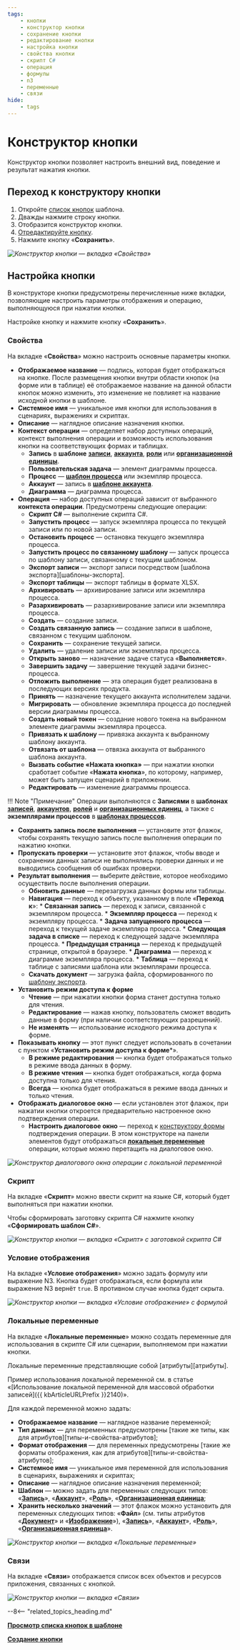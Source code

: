 ```yaml
---
tags:
    - кнопки
    - конструктор кнопки
    - сохранение кнопки
    - редактирование кнопки
    - настройка кнопки
    - свойства кнопки
    - скрипт C#
    - операция
    - формулы
    - n3
    - переменные
    - связи
hide:
    - tags
---
```


# Конструктор кнопки

Конструктор кнопки позволяет настроить внешний вид, поведение и результат нажатия кнопки.

## Переход к конструктору кнопки

1. Откройте [список кнопок](button_list_view.md) шаблона.
2. Дважды нажмите строку кнопки.
3. Отобразится конструктор кнопки.
4. [Отредактируйте кнопку](#настройка-кнопки).
5. Нажмите кнопку «**Сохранить**».

*![Конструктор кнопки — вкладка «Свойства»](button_designer.png)*

## Настройка кнопки

В конструкторе кнопки предусмотрены перечисленные ниже вкладки, позволяющие настроить параметры отображения и операцию, выполняющуюся при нажатии кнопки.

Настройке кнопку и нажмите кнопку «**Сохранить**».

### Свойства

На вкладке «**Свойства**» можно настроить основные параметры кнопки.

* **Отображаемое название** — подпись, которая будет отображаться на кнопке. После размещения кнопки внутри области кнопок (на форме или в таблице) её отображаемое название на данной области кнопок можно изменить, это изменение не повлияет на название исходной кнопки в шаблоне.
* **Системное имя** — уникальное имя кнопки для использования в сценариях, выражениях и скриптах.
* **Описание** — наглядное описание назначения кнопки.
* **Контекст операции** — определяет набор доступных операций, контекст выполнения операции и возможность использования кнопки на соответствующих формах и таблицах.
    * **Запись** в **шаблоне** **[записи](record_templates.md)**, **[аккаунта](account_templates.md)**, **[роли](role_templates.md)** или **[организационной единицы](organizational_unit_templates.md)**.
    * **Пользовательская задача** — элемент диаграммы процесса.
    * **Процесс** — **[шаблон процесса](process_templates.md)** или экземпляр процесса.
    * **Аккаунт** — запись в **[шаблоне аккаунта](account_templates.md)**.
    * **Диаграмма** — диаграмма процесса.
* **Операция** — набор доступных операций зависит от выбранного **контекста операции**. Предусмотрены следующие операции:
    * **Скрипт C#** — выполнение скрипта C#.
    * **Запустить процесс** — запуск экземпляра процесса по текущей записи или по новой записи.
    * **Остановить процесс** — остановка текущего экземпляра процесса.
    * **Запустить процесс по связанному шаблону** — запуск процесса по шаблону записи, связанному с текущим шаблоном.
    * **Экспорт записи** — экспорт записи посредством [шаблона экспорта][шаблоны-экспорта].
    * **Экспорт таблицы** — экспорт таблицы в формате XLSX.
    * **Архивировать** — архивирование записи или экземпляра процесса.
    * **Разархивировать** — разархивирование записи или экземпляра процесса.
    * **Создать** — создание записи.
    * **Создать связанную запись** — создание записи в шаблоне, связанном с текущим шаблоном.
    * **Сохранить** — сохранение текущей записи.
    * **Удалить** — удаление записи или экземпляра процесса.
    * **Открыть заново** — назначение задаче статуса «**Выполняется**».
    * **Завершить задачу** — завершение текущей задачи бизнес-процесса.
    * **Отложить выполнение** — эта операция будет реализована в последующих версиях продукта.
    * **Принять** — назначение текущего аккаунта исполнителем задачи.
    * **Мигрировать** — обновление экземпляра процесса до последней версии диаграммы процесса.
    * **Создать новый токен** — создание нового токена на выбранном элементе диаграммы экземпляра процесса.
    * **Привязать к шаблону** — привязка аккаунта к выбранному шаблону аккаунта.
    * **Отвязать от шаблона** — отвязка аккаунта от выбранного шаблона аккаунта.
    * **Вызвать событие «Нажата кнопка»** — при нажатии кнопки сработает событие «**Нажата кнопка**», по которому, например, может быть запущен сценарий в приложении.
    * **Редактировать** — изменение диаграммы процесса.

!!! Note "Примечание"
    Операции выполняются с **Записями** в **шаблонах** [**записей**](record_templates.md), [**аккаунтов**](account_templates.md), [**ролей**](role_templates.md) и [**организационных единиц**](organizational_unit_templates.md), а также с **экземплярами процессов** в **[шаблонах процессов](process_templates.md)**.

* **Сохранять запись после выполнения** — установите этот флажок, чтобы сохранять текущую запись после выполнения операции по нажатию кнопки.
* **Пропускать проверки** — установите этот флажок, чтобы вводе и сохранении данных записи не выполнялись проверки данных и не выводились сообщения об ошибках проверки.
* **Результат выполнения** — выберите действие, которое необходимо осуществить после выполнения операции.
    * **Обновить данные** — перезагрузка данных формы или таблицы.
    * **Навигация** — переход к объекту, указанному в поле «**Переход к**»:
          * **Связанная запись** — переход к записи, связанной с экземпляром процесса.
          * **Экземпляр процесса** — переход к экземпляру процесса.
          * **Задача запущенного процесса** — переход к текущей задаче экземпляра процесса.
          * **Следующая задача в списке** — переход к следующей задаче экземпляра процесса.
          * **Предыдущая страница** — переход к предыдущей странице, открытой в браузере.
          * **Диаграмма** — переход к диаграмме экземпляра процесса.
          * **Таблица** — переход к таблице с записями шаблона или экземплярами процесса.
    * **Скачать документ** — загрузка файла, сформированного по [шаблону экспорта](шаблоны-экспорта).
* **Установить режим доступа к форме**
    * **Чтение** — при нажатии кнопки форма станет доступна только для чтения.
    * **Редактирование** — нажав кнопку, пользователь сможет вводить данные в форму (при наличии соответствующих разрешений).
    *  **Не изменять** — использование исходного режима доступа к форме.
* **Показывать кнопку** — этот пункт следует использовать в сочетании с пунктом «**Установить режим доступа к форме***».
    * **В режиме редактирования** — кнопка будет отображаться только в режиме ввода данных в форму.
    * **В режиме чтения** — кнопка будет отображаться, когда форма доступна только для чтения.
    * **Всегда** — кнопка будет отображаться в режиме ввода данных и только чтения.
* **Отображать диалоговое окно** — если установлен этот флажок, при нажатии кнопки откроется предварительно настроенное окно подтверждения операции.
    * **Настроить диалоговое окно** — переход к [конструктору формы](form_designer.md) подтверждения операции. В этом конструкторе на панели элементов будут отображаться **[локальные переменные](#локальные-переменные)** операции, которые можно перетащить на диалоговое окно.

*![Конструктор диалогового окна операции с локальной переменной](button_designer_dialogue_designer.png)*

### Скрипт

На вкладке «**Скрипт**» можно ввести скрипт на языке C#, который будет выполняться при нажатии кнопки.

Чтобы сформировать заготовку скрипта C# нажмите кнопку «**Сформировать шаблон C#**».

*![Конструктор кнопки — вкладка «Скрипт» с заготовкой скрипта C#](button_designer_script.png)*

### Условие отображения

На вкладке «**Условие отображения**» можно задать формулу или выражение N3. Кнопка будет отображаться, если формула или выражение N3 вернёт `true`. В противном случае кнопка будет скрыта.

*![Конструктор кнопки — вкладка «Условие отображение» с формулой](button_designer_display_condition.png)*

### Локальные переменные

На вкладке «**Локальные переменные**» можно создать переменные для использования в скрипте C# или сценарии, выполняемом при нажатии кнопки.

Локальные переменные представляющие собой [атрибуты][атрибуты].

Пример использования локальной переменной см. в статье «[Использование локальной переменной для массовой обработки записей]({{ kbArticleURLPrefix }}2140)».

Для каждой переменной можно задать:

* **Отображаемое название** — наглядное название переменной;
* **Тип данных** — для переменных предусмотрены [такие же типы, как для атрибутов][типы-и-свойства-атрибутов];
* **Формат отображения** — для переменных предусмотрены [такие же форматы отображения, как для атрибутов][типы-и-свойства-атрибутов];
* **Системное имя** — уникальное имя переменной для использования в сценариях, выражениях и скриптах;
* **Описание** — наглядное описание назначения переменной;
* **Шаблон** — можно задать для переменных следующих типов: «**[Запись](attribute_record.md)**», «**[Аккаунт](attribute_account.md)**», «**[Роль](attribute_role.md)**», «**[Организационная единица](attribute_organizational_unit.md)**;
* **Хранить несколько значений** — этот флажок можно установить для переменных следующих типов: «**Файл**» (см. типы атрибутов «**[Документ](attribute_document.md)**» и «**[Изображение](attribute_image.md)**»), «**[Запись](attribute_record.md)**», «**[Аккаунт](attribute_account.md)**», «**[Роль](attribute_role.md)**», «**[Организационная единица](attribute_organizational_unit.md)**».

*![Конструктор кнопки — вкладка «Локальные переменные»](button_designer_local_variables.png)*

### Связи

На вкладке «**Связи**» отображается список всех объектов и ресурсов приложения, связанных с кнопкой.

*![Конструктор кнопки — вкладка «Связи»](button_designer_relations.png)*

--8<-- "related_topics_heading.md"

**[Просмотр списка кнопок в шаблоне](button_list_view.md)**

**[Создание кнопки](button_creation.md)**
